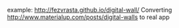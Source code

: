 example: http://fezvrasta.github.io/digital-wall/
Converting http://www.materialup.com/posts/digital-walls to real app
